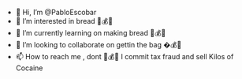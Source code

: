 - 👋 Hi, I’m @PabloEscobar
- 👀 I’m interested in bread 🍞💰🤑
- 🌱 I’m currently learning on making bread 🍞💰🤑
- 💞️ I’m looking to collaborate on gettin the bag �💰🤑
- 📫 How to reach me , dont
🍞💰🤑 I commit tax fraud and sell Kilos of Cocaine

<!---

--->
